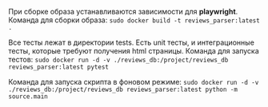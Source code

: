 При сборке образа устанавливаются зависимости для **playwright**.
Команда для сборки образа:
`sudo docker build -t reviews_parser:latest .`

Все тесты лежат в директории tests. Есть unit тесты, и интеграционные тесты, которые требуют получения html страницы.
Команда для запуска тестов:
`sudo docker run -d -v ./reviews_db:/project/reviews_db reviews_parser:latest pytest`

Команда для запуска скрипта в фоновом режиме:
`sudo docker run -d -v ./reviews_db:/project/reviews_db reviews_parser:latest python -m source.main`
